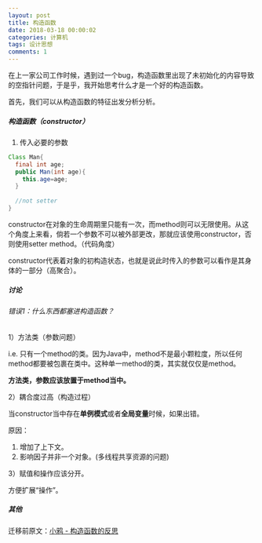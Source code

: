```yaml
---
layout: post
title: 构造函数
date: 2018-03-18 00:00:02
categories: 计算机
tags: 设计思想
comments: 1
---
```




﻿在上一家公司工作时候，遇到过一个bug，构造函数里出现了未初始化的内容导致的空指针问题，于是乎，我开始思考什么才是一个好的构造函数。

首先，我们可以从构造函数的特征出发分析分析。



##### 构造函数（constructor）

1.  传入必要的参数

```java
Class Man{
  final int age;
  public Man(int age){
    this.age=age;
  }
  
  //not setter
}

```



constructor在对象的生命周期里只能有一次，而method则可以无限使用。从这个角度上来看，倘若一个参数不可以被外部更改，那就应该使用constructor，否则使用setter method。（代码角度）

constructor代表着对象的初构造状态，也就是说此时传入的参数可以看作是其身体的一部分（高聚合）。



##### 讨论

###### 错误1：什么东西都塞进构造函数？



1）方法类（参数问题）

i.e. 只有一个method的类。因为Java中，method不是最小颗粒度，所以任何method都要被包裹在类中。这种单一method的类，其实就仅仅是method。

**方法类，参数应该放置于method当中。**



2）耦合度过高（构造过程）

当constructor当中存在**单例模式**或者**全局变量**时候，如果出错。

原因：

1. 增加了上下文。
2. 影响因子并非一个对象。(多线程共享资源的问题)



3）赋值和操作应该分开。

方便扩展“操作”。



##### 其他

迁移前原文：[小鸦 - 构造函数的反思](https://mp.csdn.net/postedit/79603769) 